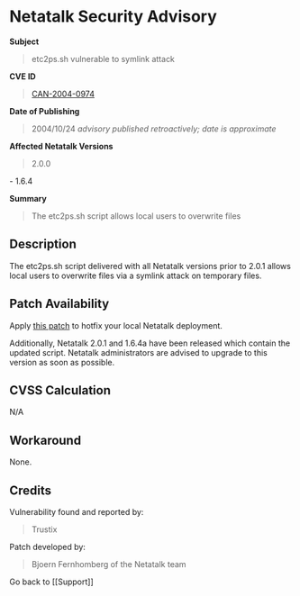# Netatalk Security Advisory

**Subject**

> etc2ps.sh vulnerable to symlink attack

**CVE ID**

> [CAN-2004-0974](https://www.cve.org/CVERecord?id=CVE-2004-0974)

**Date of Publishing**

> 2004/10/24 *advisory published retroactively; date is approximate*

**Affected Netatalk Versions**

> 2.0.0

\- 1.6.4

**Summary**

> The etc2ps.sh script allows local users to overwrite files

## Description

The etc2ps.sh script delivered with all Netatalk versions prior to 2.0.1
allows local users to overwrite files via a symlink attack on temporary
files.

## Patch Availability

Apply [this patch](CVE-2004-0974.diff) to hotfix your local Netatalk
deployment.

Additionally, Netatalk 2.0.1 and 1.6.4a have been released which contain
the updated script. Netatalk administrators are advised to upgrade to
this version as soon as possible.

## CVSS Calculation

N/A

## Workaround

None.

## Credits

Vulnerability found and reported by:

> Trustix

Patch developed by:

> Bjoern Fernhomberg of the Netatalk team

Go back to [[Support]]
